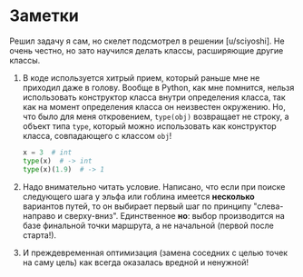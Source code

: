 # Заметки

Решил задачу я сам, но скелет подсмотрел в решении [u/sciyoshi].
Не очень честно, но зато научился делать классы, расширяющие другие классы.

1. В коде используется хитрый прием, который раньше мне не приходил даже в голову.
   Вообще в Python, как мне помнится, нельзя использовать конструктор класса внутри определения класса, так как на момент определения класса он неизвестен окружению.
   Но, что было для меня откровением, `type(obj)` возвращает не строку, а объект типа `type`, который можно использовать как конструктор класса, совпадающего с классом `obj`!

   ```python
   x = 3  # int
   type(x)  # -> int
   type(x)(1.9)  # -> 1
   ```

2. Надо внимательно читать условие.
   Написано, что если при поиске следующего шага у эльфа или гоблина имеется **несколько** вариантов путей, то он выбирает первый шаг по принципу "слева-направо и сверху-вниз".
   Единственное **но**: выбор производится на базе финальной точки маршрута, а не начальной (первой после старта!).

3. И преждевременная оптимизация (замена соседних с целью точек на саму цель) как всегда оказалась вредной и ненужной!
